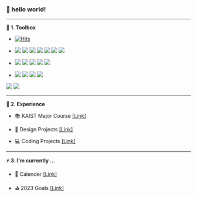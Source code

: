 ### 👋 hello world!

---

**🧰 1. Toolbox**

- [![Hits](https://hits.seeyoufarm.com/api/count/incr/badge.svg?url=https%3A%2F%2Fgithub.com%2Fhoosong0235&count_bg=%23666666&title_bg=%23333333&icon=github.svg&icon_color=%23FFFFFF&title=Github&edge_flat=false)](https://hits.seeyoufarm.com)

- <img src="https://img.shields.io/badge/Python-3776AB?style=flat&logo=Python&logoColor=white"/> <img src="https://img.shields.io/badge/C-A8B9CC?style=flat&logo=C&logoColor=white"/> <img src="https://img.shields.io/badge/C++-00599C?style=flat&logo=C++&logoColor=white"/> <img src="https://img.shields.io/badge/Java-007395?style=flat&logo=Java&logoColor=white"/> <img src="https://img.shields.io/badge/Rust-000000?style=flat&logo=Rust&logoColor=white"/> <img src="https://img.shields.io/badge/Scala-DC322F?style=flat&logo=Scala&logoColor=white"/> <img src="https://img.shields.io/badge/Dart-0175C2?style=flat&logo=Dart&logoColor=white"/>

- <img src="https://img.shields.io/badge/Flutter-02569B?style=flat&logo=Flutter&logoColor=white"/> <img src="https://img.shields.io/badge/Firebase-FFCA28?style=flat&logo=Firebase&logoColor=white"/> <img src="https://img.shields.io/badge/HTML5-E34F26?style=flat&logo=HTML5&logoColor=white"/> <img src="https://img.shields.io/badge/CSS3-1572B6?style=flat&logo=CSS3&logoColor=white"/> <img src="https://img.shields.io/badge/JavaScript-F7DF1E?style=flat&logo=JavaScript&logoColor=white"/>

- <img src="https://img.shields.io/badge/Figma-F24E1E?style=flat&logo=Figma&logoColor=white"/> <img src="https://img.shields.io/badge/Adobe Photoshop-31A8FF?style=flat&logo=Adobe Photoshop&logoColor=white"/> <img src="https://img.shields.io/badge/Adobe Illustrator-FF9A00?style=flat&logo=Adobe Illustrator&logoColor=white"/> <img src="https://img.shields.io/badge/Rhinoceros-801010?style=flat&logo=Rhinoceros&logoColor=white"/>

<img src="http://mazandi.herokuapp.com/api?handle=hoosong0235&theme=warm"/> <img src="http://mazandi.herokuapp.com/api?handle=hoosong0235c&theme=warm"/>

---

**📘 2. Experience**

- 📚 KAIST Major Course [[Link]](https://hoosong0235.notion.site/a2ed85f766b94552b7a58e7f3988cf51?v=47e1279ea52e47c981a0bc3f5b18e7a7)

- 🎨 Design Projects [[Link]](https://hoosong0235.notion.site/0833f558fd8e4a8abf56e7eb5a993a75?v=2989dfdab2764ec9beb37b55c204dc41)

- 💻 Coding Projects [[Link]](https://hoosong0235.notion.site/f35708fe4b324ef5a774a91c37b235cd?v=50255275c0f84a92bd8bd8ecebea1e65)

---

**⚡ 3. I'm currently ...**

- 📅 Calender [[Link]](https://hoosong0235.notion.site/68132862a6624d7b990e0244b93e6be0?v=51b9d6c58917488e9315cda14b63663c)

- ⛳ 2023 Goals [[Link]](https://hoosong0235.notion.site/2023-Goals-f9e3e2425b0a480bb495b406604be0b5)
